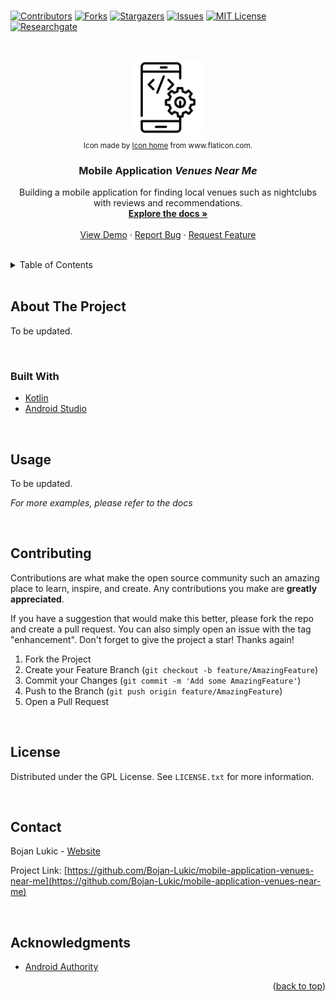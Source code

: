 <div id="top"></div>

<br />

<!-- PROJECT SHIELDS -->
<!--
*** I'm using markdown "reference style" links for readability.
*** Reference links are enclosed in brackets [ ] instead of parentheses ( ).
*** See the bottom of this document for the declaration of the reference variables
*** for contributors-url, forks-url, etc. This is an optional, concise syntax you may use.
*** https://www.markdownguide.org/basic-syntax/#reference-style-links
-->
[![Contributors][contributors-shield]][contributors-url]
[![Forks][forks-shield]][forks-url]
[![Stargazers][stars-shield]][stars-url]
[![Issues][issues-shield]][issues-url]
[![MIT License][license-shield]][license-url]
[![Researchgate][researchgate-shield]][researchgate-url]



<!-- PROJECT LOGO -->
<br />
<div align="center">
  <figure>
    <a href="https://github.com/Bojan-Lukic/mobile-application-venues-near-me">
      <img src="res/logo.png" alt="Logo" width="120" height="120">
    </a><br />
    <figcaption><sub>Icon made by <a href="https://www.flaticon.com/authors/freepik">Icon home</a> from www.flaticon.com.</sub></figcaption>
  </figure>

  <h3 align="center">Mobile Application <i>Venues Near Me</i></h3>

  <p align="center">
    Building a mobile application for finding local venues such as nightclubs with reviews and recommendations.
    <br />
    <a href="https://github.com/Bojan-Lukic/mobile-application-venues-near-me/doc"><strong>Explore the docs »</strong></a>
    <br />
    <br />
    <a href="https://github.com/Bojan-Lukic/mobile-application-venues-near-me/src">View Demo</a>
    ·
    <a href="https://github.com/Bojan-Lukic/mobile-application-venues-near-me/issues">Report Bug</a>
    ·
    <a href="https://github.com/Bojan-Lukic/mobile-application-venues-near-me/issues">Request Feature</a>
  </p>
</div>

<br />



<!-- TABLE OF CONTENTS -->
<details>
  <summary>Table of Contents</summary>
  <ol>
    <li>
      <a href="#about-the-project">About The Project</a>
      <ul>
        <li><a href="#built-with">Built With</a></li>
      </ul>
    </li>
    <!-- <li>
      <a href="#getting-started">Getting Started</a>
      <ul>
        <li><a href="#prerequisites">Prerequisites</a></li>
        <li><a href="#installation">Installation</a></li>
      </ul>
    </li> -->
    <li><a href="#usage">Usage</a></li>
    <!-- <li><a href="#roadmap">Roadmap</a></li> -->
    <li><a href="#contributing">Contributing</a></li>
    <li><a href="#license">License</a></li>
    <li><a href="#contact">Contact</a></li>
    <li><a href="#acknowledgments">Acknowledgments</a></li>
  </ol>
</details>

<br />



<!-- ABOUT THE PROJECT -->
## About The Project

To be updated.

<br />


### Built With

* [Kotlin](https://kotlinlang.org/)
* [Android Studio](https://developer.android.com/studio)

<br />


<!-- GETTING STARTED -->
<!--
## Getting Started

This is an example of how you may give instructions on setting up your project locally.
To get a local copy up and running follow these simple example steps.

### Prerequisites

This is an example of how to list things you need to use the software and how to install them.
* npm
  ```sh
  npm install npm@latest -g
  ```

### Installation

1. Get a free API Key at [https://example.com](https://example.com)
2. Clone the repo
   ```sh
   git clone https://github.com/github_username/repo_name.git
   ```
3. Install NPM packages
   ```sh
   npm install
   ```
4. Enter your API in `config.js`
   ```js
   const API_KEY = 'ENTER YOUR API';
   ```

<br />
-->



<!-- USAGE EXAMPLES -->
## Usage

To be updated.

_For more examples, please refer to the docs_

<br />



<!-- ROADMAP -->
<!--
## Roadmap

- [] Feature 1
- [] Feature 2
- [] Feature 3
    - [] Nested Feature

See the [open issues](https://github.com/github_username/repo_name/issues) for a full list of proposed features (and known issues).

<br />
-->



<!-- CONTRIBUTING -->
## Contributing

Contributions are what make the open source community such an amazing place to learn, inspire, and create. Any contributions you make are **greatly appreciated**.

If you have a suggestion that would make this better, please fork the repo and create a pull request. You can also simply open an issue with the tag "enhancement".
Don't forget to give the project a star! Thanks again!

1. Fork the Project
2. Create your Feature Branch (`git checkout -b feature/AmazingFeature`)
3. Commit your Changes (`git commit -m 'Add some AmazingFeature'`)
4. Push to the Branch (`git push origin feature/AmazingFeature`)
5. Open a Pull Request

<br />



<!-- LICENSE -->
## License

Distributed under the GPL License. See `LICENSE.txt` for more information.

<br />



<!-- CONTACT -->
## Contact

Bojan Lukic - [Website](https://www.bojanlukic.com/)

Project Link: [https://github.com/Bojan-Lukic/mobile-application-venues-near-me](https://github.com/Bojan-Lukic/mobile-application-venues-near-me)

<br />



<!-- ACKNOWLEDGMENTS -->
## Acknowledgments

* [Android Authority](https://www.androidauthority.com/android-app-development-1128595/)

<p align="right">(<a href="#top">back to top</a>)</p>



<!-- MARKDOWN LINKS & IMAGES -->
<!-- https://www.markdownguide.org/basic-syntax/#reference-style-links -->
[contributors-shield]: https://img.shields.io/github/contributors/Bojan-Lukic/mobile-application-venues-near-me.svg?style=for-the-badge
[contributors-url]: https://github.com/Bojan-Lukic/mobile-application-venues-near-me/graphs/contributors
[forks-shield]: https://img.shields.io/github/forks/Bojan-Lukic/mobile-application-venues-near-me.svg?style=for-the-badge
[forks-url]: https://github.com/Bojan-Lukic/mobile-application-venues-near-me/network/members
[stars-shield]: https://img.shields.io/github/stars/Bojan-Lukic/mobile-application-venues-near-me.svg?style=for-the-badge
[stars-url]: https://github.com/Bojan-Lukic/mobile-application-venues-near-me/stargazers
[issues-shield]: https://img.shields.io/github/issues/Bojan-Lukic/mobile-application-venues-near-me.svg?style=for-the-badge
[issues-url]: https://github.com/Bojan-Lukic/mobile-application-venues-near-me/issues
[license-shield]: https://img.shields.io/github/license/Bojan-Lukic/mobile-application-venues-near-me.svg?style=for-the-badge
[license-url]: https://github.com/Bojan-Lukic/mobile-application-venues-near-me/blob/master/LICENSE.txt
[researchgate-shield]: https://img.shields.io/badge/-ReearchGate-grey?style=for-the-badge&logo=researchgate
[researchgate-url]: https://www.researchgate.net/profile/Bojan_Lukic2
[product-screenshot]: images/screenshot.png
